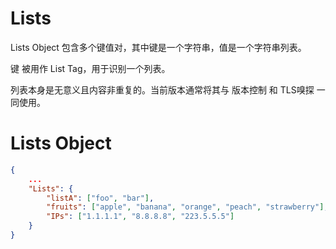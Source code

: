 # Lists

Lists Object 包含多个键值对，其中键是一个字符串，值是一个字符串列表。

键 被用作 List Tag，用于识别一个列表。

列表本身是无意义且内容非重复的。当前版本通常将其与 版本控制 和 TLS嗅探 一同使用。

# Lists Object

```json
{
    ...
    "Lists": {
        "listA": ["foo", "bar"],
        "fruits": ["apple", "banana", "orange", "peach", "strawberry"],
        "IPs": ["1.1.1.1", "8.8.8.8", "223.5.5.5"]
    }
}
```
